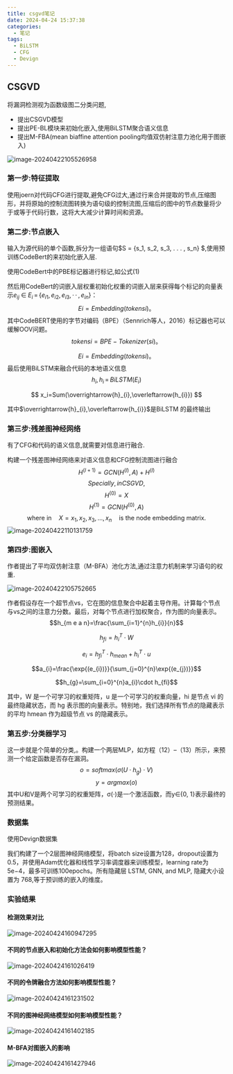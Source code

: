 ```yaml
---
title: csgvd笔记
date: 2024-04-24 15:37:38
categories:
  - 笔记
tags:
  - BiLSTM
  - CFG
  - Devign
---
```


##  CSGVD

将漏洞检测视为函数级图二分类问题,

- 提出CSGVD模型
- 提出PE-BL模块来初始化嵌入,使用BiLSTM聚合语义信息
- 提出M-FBA(mean biaffine attention pooling均值双仿射注意力池化用于图嵌入)

![image-20240422105526958](https://s2.loli.net/2024/04/22/VaIhbLZ6yPRmckX.png)

### 第一步:特征提取

使用joern对代码CFG进行提取,避免CFG过大,通过行来合并提取的节点,压缩图形，并将原始的控制流图转换为语句级的控制流图,压缩后的图中的节点数量将少于或等于代码行数，这将大大减少计算时间和资源。

### 第二步:节点嵌入

输入为源代码的单个函数,拆分为一组语句$S = \{s_1, s_2, s_3, . . . , s_n\} $,使用预训练CodeBert的来初始化嵌入层.

使用CodeBert中的PBE标记器进行标记,如公式(1)

然后用CodeBert的词嵌入层权重初始化权重的词嵌入层来获得每个标记的向量表示$e_{i j}\ \in\ E_{i}\,=\,\{e_{i1},\,e_{i2},\,e_{i3},\,\cdot\,\cdot\,,\,e_{i n}\}$：
$$Ei = Embedding(tokensi)。$$
其中CodeBERT使用的字节对编码（BPE）（Sennrich等人，2016）标记器也可以缓解OOV问题。
$$tokensi = BPE − Tokenizer(si)。$$

$$Ei = Embedding(tokensi)。$$
最后使用BiLSTM来融合代码的本地语义信息
$$
{h}_{i},h_{i}\,=\,BiLSTM(E_{i})
$$

$$
x_i=Sum(\overrightarrow{h}_{i},\overleftarrow{h_{i}})
$$

其中$\overrightarrow{h}_{i},\overleftarrow{h_{i}}$是BiLSTM 的最终输出

### 第三步:残差图神经网络

有了CFG和代码的语义信息,就需要对信息进行融合.

构建一个残差图神经网络来对语义信息和CFG控制流图进行融合
$$H^{(l+1)} = GCN (H^{(l)}, A) + H^{(l)}$$
$$Specially, in CSGVD,$$
$$H^{(0)} = X$$
$$H^{(1)} = GCN(H^{(0)}, A) $$
$$\text {where in}\quad X = {x_1, x_2, x_3, . . . , x_n}\quad  \text{is  the node embedding matrix}.$$
![image-20240422110131759](https://s2.loli.net/2024/04/24/gu48XHO9QKF6UMh.png)

### 第四步:图嵌入

作者提出了平均双仿射注意（M-BFA）池化方法,通过注意力机制来学习语句的权重.

![image-20240422105752665](https://s2.loli.net/2024/04/22/CtRrHknFvw2KiNP.png)

作者假设存在一个超节点vs，它在图的信息聚合中起着主导作用。计算每个节点与vs之间的注意力分数。最后，对每个节点进行加权聚合，作为图的向量表示。
$$h_{m e a n}=\frac{\sum_{i=1}^{n}h_{i}}{n}$$

$$h_{fi}=h_{i}^{T}\cdot W$$

$$e_{i}=h_{fi}^{T}\cdot h_{m e a n}+h_{i}^{T}\cdot u$$

$$a_{i}=\frac{\exp{(e_{i})}}{\sum_{j=0}^{n}\exp{(e_{j})}}$$

$$h_{g}=\sum_{i=0}^{n}a_{i}\cdot h_{fi}$$

其中，W 是一个可学习的权重矩阵，u 是一个可学习的权重向量，hi 是节点 vi 的最终隐藏状态，而 hg 表示图的向量表示。特别地，我们选择所有节点的隐藏表示的平均 hmean 作为超级节点 vs 的隐藏表示。

### 第五步:分类器学习

这一步就是个简单的分类,。构建一个两层MLP，如方程（12）–（13）所示，来预测一个给定函数是否存在漏洞。
$$o = softmax(σ (U \cdot h_g ) \cdot V )$$
$$y = argmax(o)$$
其中U和V是两个可学习的权重矩阵，σ(·)是一个激活函数，而y∈{0, 1}表示最终的预测结果。

### 数据集

使用Devign数据集

我们构建了一个2层图神经网络模型，将batch size设置为128，dropout设置为0.5，并使用Adam优化器和线性学习率调度器来训练模型，learning rate为5e−4，最多可训练100epochs。所有隐藏层 LSTM, GNN, and MLP, 隐藏大小设置为 768,等于预训练的嵌入的维度。

### 实验结果

#### 检测效果对比

![image-20240424160947295](https://s2.loli.net/2024/04/24/2Tov3O4jdxDZFXt.png)

#### 不同的节点嵌入和初始化方法会如何影响模型性能？

![image-20240424161026419](https://s2.loli.net/2024/04/24/VlCGYZaD3jWkLPh.png)

#### 不同的令牌融合方法如何影响模型性能？

![image-20240424161231502](https://s2.loli.net/2024/04/24/aTE2tGOfX69vRhF.png)

#### 不同的图神经网络模型如何影响模型性能？

![image-20240424161402185](https://s2.loli.net/2024/04/24/CmlRkwuL5xtMgEY.png)

#### M-BFA对图嵌入的影响

![image-20240424161427946](https://s2.loli.net/2024/04/24/Lays1Yio5l4NPT6.png)